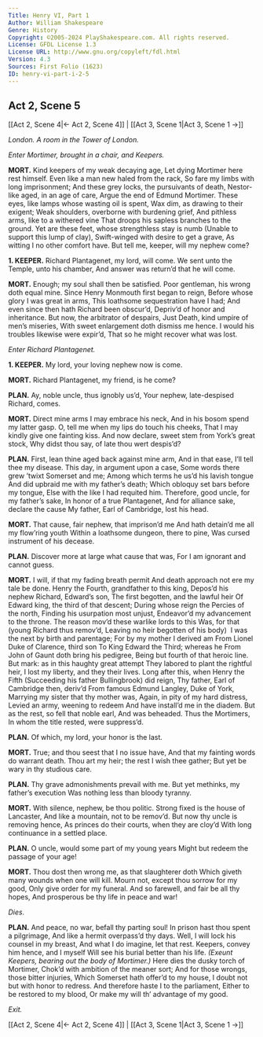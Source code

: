 ```yaml
---
Title: Henry VI, Part 1
Author: William Shakespeare
Genre: History
Copyright: ©2005-2024 PlayShakespeare.com. All rights reserved.
License: GFDL License 1.3
License URL: http://www.gnu.org/copyleft/fdl.html
Version: 4.3
Sources: First Folio (1623)
ID: henry-vi-part-i-2-5
---
```


## Act 2, Scene 5
[[Act 2, Scene 4|← Act 2, Scene 4]] | [[Act 3, Scene 1|Act 3, Scene 1 →]]

*London. A room in the Tower of London.*

*Enter Mortimer, brought in a chair, and Keepers.*

**MORT.**
Kind keepers of my weak decaying age,
Let dying Mortimer here rest himself.
Even like a man new haled from the rack,
So fare my limbs with long imprisonment;
And these grey locks, the pursuivants of death,
Nestor-like aged, in an age of care,
Argue the end of Edmund Mortimer.
These eyes, like lamps whose wasting oil is spent,
Wax dim, as drawing to their exigent;
Weak shoulders, overborne with burdening grief,
And pithless arms, like to a withered vine
That droops his sapless branches to the ground.
Yet are these feet, whose strengthless stay is numb
(Unable to support this lump of clay),
Swift-winged with desire to get a grave,
As witting I no other comfort have.
But tell me, keeper, will my nephew come?

**1. KEEPER.**
Richard Plantagenet, my lord, will come.
We sent unto the Temple, unto his chamber,
And answer was return’d that he will come.

**MORT.**
Enough; my soul shall then be satisfied.
Poor gentleman, his wrong doth equal mine.
Since Henry Monmouth first began to reign,
Before whose glory I was great in arms,
This loathsome sequestration have I had;
And even since then hath Richard been obscur’d,
Depriv’d of honor and inheritance.
But now, the arbitrator of despairs,
Just Death, kind umpire of men’s miseries,
With sweet enlargement doth dismiss me hence.
I would his troubles likewise were expir’d,
That so he might recover what was lost.

*Enter Richard Plantagenet.*

**1. KEEPER.**
My lord, your loving nephew now is come.

**MORT.**
Richard Plantagenet, my friend, is he come?

**PLAN.**
Ay, noble uncle, thus ignobly us’d,
Your nephew, late-despised Richard, comes.

**MORT.**
Direct mine arms I may embrace his neck,
And in his bosom spend my latter gasp.
O, tell me when my lips do touch his cheeks,
That I may kindly give one fainting kiss.
And now declare, sweet stem from York’s great stock,
Why didst thou say, of late thou wert despis’d?

**PLAN.**
First, lean thine aged back against mine arm,
And in that ease, I’ll tell thee my disease.
This day, in argument upon a case,
Some words there grew ’twixt Somerset and me;
Among which terms he us’d his lavish tongue
And did upbraid me with my father’s death;
Which obloquy set bars before my tongue,
Else with the like I had requited him.
Therefore, good uncle, for my father’s sake,
In honor of a true Plantagenet,
And for alliance sake, declare the cause
My father, Earl of Cambridge, lost his head.

**MORT.**
That cause, fair nephew, that imprison’d me
And hath detain’d me all my flow’ring youth
Within a loathsome dungeon, there to pine,
Was cursed instrument of his decease.

**PLAN.**
Discover more at large what cause that was,
For I am ignorant and cannot guess.

**MORT.**
I will, if that my fading breath permit
And death approach not ere my tale be done.
Henry the Fourth, grandfather to this king,
Depos’d his nephew Richard, Edward’s son,
The first begotten, and the lawful heir
Of Edward king, the third of that descent;
During whose reign the Percies of the north,
Finding his usurpation most unjust,
Endeavor’d my advancement to the throne.
The reason mov’d these warlike lords to this
Was, for that (young Richard thus remov’d,
Leaving no heir begotten of his body) 
I was the next by birth and parentage;
For by my mother I derived am
From Lionel Duke of Clarence, third son
To King Edward the Third; whereas he
From John of Gaunt doth bring his pedigree,
Being but fourth of that heroic line.
But mark: as in this haughty great attempt
They labored to plant the rightful heir,
I lost my liberty, and they their lives.
Long after this, when Henry the Fifth
(Succeeding his father Bullingbrook) did reign,
Thy father, Earl of Cambridge then, deriv’d
From famous Edmund Langley, Duke of York,
Marrying my sister that thy mother was,
Again, in pity of my hard distress,
Levied an army, weening to redeem
And have install’d me in the diadem.
But as the rest, so fell that noble earl,
And was beheaded. Thus the Mortimers,
In whom the title rested, were suppress’d.

**PLAN.**
Of which, my lord, your honor is the last.

**MORT.**
True; and thou seest that I no issue have,
And that my fainting words do warrant death.
Thou art my heir; the rest I wish thee gather;
But yet be wary in thy studious care.

**PLAN.**
Thy grave admonishments prevail with me.
But yet methinks, my father’s execution
Was nothing less than bloody tyranny.

**MORT.**
With silence, nephew, be thou politic.
Strong fixed is the house of Lancaster,
And like a mountain, not to be remov’d.
But now thy uncle is removing hence,
As princes do their courts, when they are cloy’d
With long continuance in a settled place.

**PLAN.**
O uncle, would some part of my young years
Might but redeem the passage of your age!

**MORT.**
Thou dost then wrong me, as that slaughterer doth
Which giveth many wounds when one will kill.
Mourn not, except thou sorrow for my good,
Only give order for my funeral.
And so farewell, and fair be all thy hopes,
And prosperous be thy life in peace and war!

*Dies.*

**PLAN.**
And peace, no war, befall thy parting soul!
In prison hast thou spent a pilgrimage,
And like a hermit overpass’d thy days.
Well, I will lock his counsel in my breast,
And what I do imagine, let that rest.
Keepers, convey him hence, and I myself
Will see his burial better than his life.
*(Exeunt Keepers, bearing out the body of Mortimer.)*
Here dies the dusky torch of Mortimer,
Chok’d with ambition of the meaner sort;
And for those wrongs, those bitter injuries,
Which Somerset hath offer’d to my house,
I doubt not but with honor to redress.
And therefore haste I to the parliament,
Either to be restored to my blood,
Or make my will th’ advantage of my good.

*Exit.*

[[Act 2, Scene 4|← Act 2, Scene 4]] | [[Act 3, Scene 1|Act 3, Scene 1 →]]